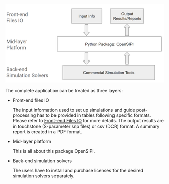 <!--
SPDX-FileCopyrightText: 2024 Rivos Inc.

SPDX-License-Identifier: Apache-2.0
-->

![OpenSIPI_Overview](docs/Figures/OpenSIPI_Overview.png)

The complete application can be treated as three layers:
- Front-end files IO

  The input information used to set up simulations and guide post-processing has to be provided in tables following specific formats. Please refer to [Front-end Files IO](docs/Home/Front-end-Files-IO.md) for more details.
  The output results are in touchstone (S-parameter snp files) or csv (DCR) format. A summary report is created in a PDF format.
- Mid-layer platform

  This is all about this package OpenSIPI.
- Back-end simulation solvers

  The users have to install and purchase licenses for the desired simulation solvers separately.
